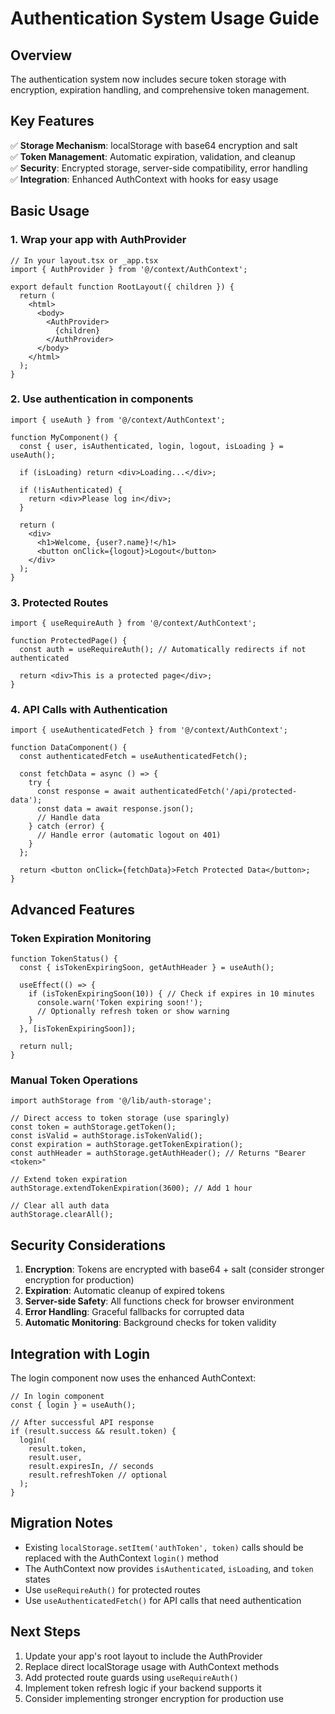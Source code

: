 # Authentication System Usage Guide

## Overview

The authentication system now includes secure token storage with encryption, expiration handling, and comprehensive token management.

## Key Features

✅ **Storage Mechanism**: localStorage with base64 encryption and salt  
✅ **Token Management**: Automatic expiration, validation, and cleanup  
✅ **Security**: Encrypted storage, server-side compatibility, error handling  
✅ **Integration**: Enhanced AuthContext with hooks for easy usage  

## Basic Usage

### 1. Wrap your app with AuthProvider

```tsx
// In your layout.tsx or _app.tsx
import { AuthProvider } from '@/context/AuthContext';

export default function RootLayout({ children }) {
  return (
    <html>
      <body>
        <AuthProvider>
          {children}
        </AuthProvider>
      </body>
    </html>
  );
}
```

### 2. Use authentication in components

```tsx
import { useAuth } from '@/context/AuthContext';

function MyComponent() {
  const { user, isAuthenticated, login, logout, isLoading } = useAuth();

  if (isLoading) return <div>Loading...</div>;

  if (!isAuthenticated) {
    return <div>Please log in</div>;
  }

  return (
    <div>
      <h1>Welcome, {user?.name}!</h1>
      <button onClick={logout}>Logout</button>
    </div>
  );
}
```

### 3. Protected Routes

```tsx
import { useRequireAuth } from '@/context/AuthContext';

function ProtectedPage() {
  const auth = useRequireAuth(); // Automatically redirects if not authenticated

  return <div>This is a protected page</div>;
}
```

### 4. API Calls with Authentication

```tsx
import { useAuthenticatedFetch } from '@/context/AuthContext';

function DataComponent() {
  const authenticatedFetch = useAuthenticatedFetch();

  const fetchData = async () => {
    try {
      const response = await authenticatedFetch('/api/protected-data');
      const data = await response.json();
      // Handle data
    } catch (error) {
      // Handle error (automatic logout on 401)
    }
  };

  return <button onClick={fetchData}>Fetch Protected Data</button>;
}
```

## Advanced Features

### Token Expiration Monitoring

```tsx
function TokenStatus() {
  const { isTokenExpiringSoon, getAuthHeader } = useAuth();

  useEffect(() => {
    if (isTokenExpiringSoon(10)) { // Check if expires in 10 minutes
      console.warn('Token expiring soon!');
      // Optionally refresh token or show warning
    }
  }, [isTokenExpiringSoon]);

  return null;
}
```

### Manual Token Operations

```tsx
import authStorage from '@/lib/auth-storage';

// Direct access to token storage (use sparingly)
const token = authStorage.getToken();
const isValid = authStorage.isTokenValid();
const expiration = authStorage.getTokenExpiration();
const authHeader = authStorage.getAuthHeader(); // Returns "Bearer <token>"

// Extend token expiration
authStorage.extendTokenExpiration(3600); // Add 1 hour

// Clear all auth data
authStorage.clearAll();
```

## Security Considerations

1. **Encryption**: Tokens are encrypted with base64 + salt (consider stronger encryption for production)
2. **Expiration**: Automatic cleanup of expired tokens
3. **Server-side Safety**: All functions check for browser environment
4. **Error Handling**: Graceful fallbacks for corrupted data
5. **Automatic Monitoring**: Background checks for token validity

## Integration with Login

The login component now uses the enhanced AuthContext:

```tsx
// In login component
const { login } = useAuth();

// After successful API response
if (result.success && result.token) {
  login(
    result.token,
    result.user,
    result.expiresIn, // seconds
    result.refreshToken // optional
  );
}
```

## Migration Notes

- Existing `localStorage.setItem('authToken', token)` calls should be replaced with the AuthContext `login()` method
- The AuthContext now provides `isAuthenticated`, `isLoading`, and `token` states
- Use `useRequireAuth()` for protected routes
- Use `useAuthenticatedFetch()` for API calls that need authentication

## Next Steps

1. Update your app's root layout to include the AuthProvider
2. Replace direct localStorage usage with AuthContext methods
3. Add protected route guards using `useRequireAuth()`
4. Implement token refresh logic if your backend supports it
5. Consider implementing stronger encryption for production use
